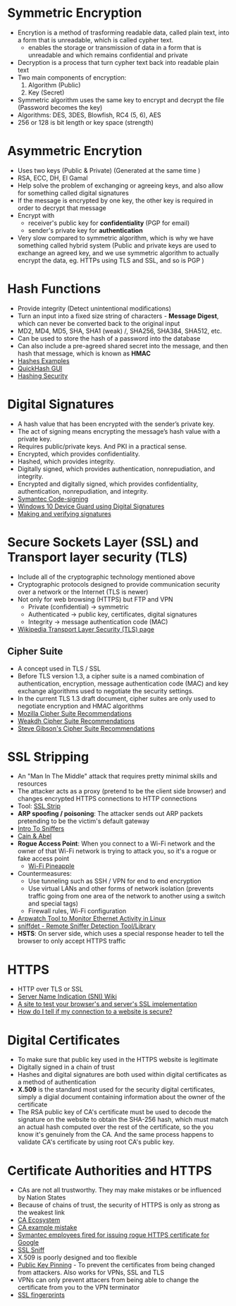 # Symmetric Encryption

- Encrytion is a method of trasforming readable data, called plain text, into a form that is unreadable, which is called cypher text.
    - enables the storage or transmission of data in a form that is unreadable and which remains confidential and private
- Decryption is a process that turn cypher text back into readable plain text
- Two main components of encryption: 
    1. Algorithm (Public)
    2. Key (Secret)
- Symmetric algorithm uses the same key to encrypt and decrypt the file (Password becomes the key)
- Algorithms: DES, 3DES, Blowfish, RC4 (5, 6), AES 
- 256 or 128 is bit length or key space (strength)

# Asymmetric Encrytion

- Uses two keys (Public & Private) (Generated at the same time )
- RSA, ECC, DH, El Gamal
- Help solve the problem of exchanging or agreeing keys, and also allow for something called digital signatures
- If the message is encrypted by one key, the other key is required in order to decrypt that message
- Encrypt with
    - receiver's public key for **confidentiality** (PGP for email)
    - sender's private key for **authentication**
- Very slow compared to symmetric algorithm, which is why we have something called hybrid system (Public and private keys are used to exchange an agreed key, and we use symmetric algorithm to actually encrypt the data, eg. HTTPs using TLS and SSL, and so is PGP )

# Hash Functions

- Provide integrity (Detect unintentional modifications)
- Turn an input into a fixed size string of characters - **Message Digest**, which can never be converted back to the original input
- MD2, MD4, MD5, SHA, SHA1 (weak)  /, SHA256, SHA384, SHA512, etc. 
- Can be used to store the hash of a password into the database
- Can also include a pre-agreed shared secret into the message, and then hash that message, which is known as **HMAC**
- [Hashes Examples](https://defuse.ca/truecrypt-7.1a-hashes.htm)
- [QuickHash GUI](http://www.quickhash-gui.org/)
- [Hashing Security](https://crackstation.net/hashing-security.htm)

# Digital Signatures

- A hash value that has been encrypted with the sender’s private key.
- The act of signing means encrypting the message’s hash value with a private key.
- Requires public/private keys. And PKI in a practical sense. 
- Encrypted, which provides confidentiality.
- Hashed, which provides integrity.
- Digitally signed, which provides authentication, nonrepudiation, and integrity.
- Encrypted and digitally signed, which provides confidentiality, authentication, nonrepudiation, and integrity.
- [Symantec Code-signing](https://www.symantec.com/en/uk/code-signing/)
- [Windows 10 Device Guard using Digital Signatures](https://venturebeat.com/2015/04/21/microsofts-device-guard-locks-down-windows-10-only-allows-running-trusted-apps/)
- [Making and verifying signatures](https://www.gnupg.org/gph/en/manual/x135.html)

# Secure Sockets Layer (SSL) and Transport layer security (TLS)

- Include all of the cryptographic technology mentioned above
- Cryptographic protocols designed to provide communication security over a network or the Internet (TLS is newer)
- Not only for web browsing (HTTPS) but FTP and VPN
    - Private (confidential) -> symmetric
    - Authenticated -> public key, certificates, digital signatures
    - Integrity -> message authentication code (MAC)
- [Wikipedia Transport Layer Security (TLS) page](https://en.wikipedia.org/wiki/Transport_Layer_Security)

## Cipher Suite

- A concept used in TLS / SSL
- Before TLS version 1.3, a cipher suite is a named combination of authentication, encryption, message authentication code (MAC) and key exchange algorithms used to negotiate the security settings.
- In the current TLS 1.3 draft document, cipher suites are only used to negotiate encryption and HMAC algorithms
- [Mozilla Cipher Suite Recommendations](https://wiki.mozilla.org/Security/Server_Side_TLS)
- [Weakdh Cipher Suite Recommendations](https://weakdh.org/sysadmin.html)
- [Steve Gibson's Cipher Suite Recommendations](https://www.grc.com/miscfiles/SChannel_Cipher_Suites.txt)

# SSL Stripping

- An "Man In The Middle" attack that requires pretty minimal skills and resources
- The attacker acts as a proxy (pretend to be the client side browser) and changes encrypted HTTPS connections to HTTP connections
- Tool: [SSL Strip](https://moxie.org/software/sslstrip/)
- **ARP spoofing / poisoning**: The attacker sends out ARP packets pretending to be the victim's default gateway
- [Intro To Sniffers](https://www.irongeek.com/i.php?page=security/AQuickIntrotoSniffers)
- [Cain & Abel](http://www.oxid.it/cain.html)
- **Rogue Access Point**: When you connect to a Wi-Fi network and the owner of that Wi-Fi network is trying to attack you, so it's a rogue or fake access point
    - [Wi-Fi Pineapple](https://www.wifipineapple.com/)
- Countermeasures: 
    - Use tunneling such as SSH / VPN for end to end encryption
    - Use virtual LANs and other forms of network isolation (prevents traffic going from one area of the network to another using a switch and special tags)
    - Firewall rules, Wi-Fi configuration 
- [Arpwatch Tool to Monitor Ethernet Activity in Linux](https://www.tecmint.com/monitor-ethernet-activity-in-linux/)
- [sniffdet - Remote Sniffer Detection Tool/Library](http://sniffdet.sourceforge.net/http://sniffdet.sourceforge.net/)
- **HSTS**: On server side, which uses a special response header to tell the browser to only accept HTTPS traffic

# HTTPS

- HTTP over TLS or SSL
- [Server Name Indication (SNI) Wiki](https://en.wikipedia.org/wiki/Server_Name_Indication)
- [A site to test your browser's and server's SSL implementation](https://www.ssllabs.com/)
- [How do I tell if my connection to a website is secure?](https://support.mozilla.org/en-US/kb/how-do-i-tell-if-my-connection-is-secure)

# Digital Certificates

- To make sure that public key used in the HTTPS website is legitimate
- Digitally signed in a chain of trust
- Hashes and digital signatures are both used within digital certificates as a method of authentication
- **X.509** is the standard most used for the security digital certificates, simply a digial document containing information about the owner of the certificate
- The RSA public key of CA's certificate must be used to decode the signature on the website to obtain the SHA-256 hash, which must match an actual hash computed over the rest of the certificate, so the you know it's genuinely from the CA. And the same process happens to validate CA's certificate by using root CA's public key.

# Certificate Authorities and HTTPS

- CAs are not all trustworthy. They may make mistakes or be influenced by Nation States
- Because of chains of trust, the security of HTTPS is only as strong as the weakest link
- [CA Ecosystem](https://notary.icsi.berkeley.edu/trust-tree/)
- [CA example mistake](https://www.digitaltrends.com/computing/google-tells-symantec-to-tighten-up-how-it-issues-security-certificates-or-else/)
- [Symantec employees fired for issuing rogue HTTPS certificate for Google](https://arstechnica.com/information-technology/2015/09/symantec-employees-fired-for-issuing-rogue-https-certificate-for-google/)
- [SSL Sniff](https://moxie.org/software/sslsniff/)
- X.509 is poorly designed and too flexible
- [Public Key Pinning](https://www.owasp.org/index.php/Certificate_and_Public_Key_Pinning#What_Is_Pinning.3F) - To prevent the certificates from being changed from attackers. Also works for VPNs, SSL and TLS
- VPNs can only prevent attacers from being able to change the certificate from you to the VPN terminator
- [SSL fingerprints](https://www.grc.com/fingerprints.htm)